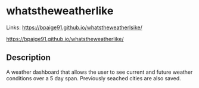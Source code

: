 # whatstheweatherlike
Links:  https://bpaige91.github.io/whatstheweatherlsike/

 https://bpaige91.github.io/whatstheweatherlike/
## Description
A weather dashboard that allows the user to see current and future weather conditions over a 5 day span. Previously seached cities are also saved.


